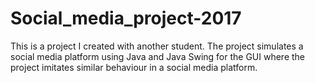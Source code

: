 # Social_media_project-2017
This is a project I created with another student. The project simulates a social media platform using Java and Java Swing for the GUI where the project imitates similar behaviour in a social media platform. 
